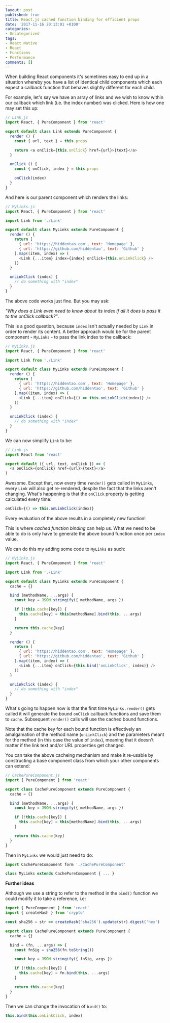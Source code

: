 ```yaml
---
layout: post
published: true
title: React.js cached function binding for efficient props
date: '2017-11-16 20:13:01 +0100'
categories:
- Uncategorized
tags:
- React Native
- React
- Functions
- Performance
comments: []
---
```


When building React components it's sometimes easy to end up in a situation
whereby you have a list of identical child components which each expect a
callback function that behaves slightly different for each child.

For example, let's say we have an array of links and we wish to know within our
callback which link (i.e. the index number) was clicked. Here is how one may
set this up:

```js
// Link.js
import React, { PureComponent } from 'react'

export default class Link extends PureComponent {
  render () {
    const { url, text } = this.props

    return <a onClick={this.onClick} href={url}>{text}</a>
  }

  onClick () {
    const { onClick, index } = this.props

    onClick(index)
  }
}
```

And here is our parent component which renders the links:

```js
// MyLinks.js
import React, { PureComponent } from 'react'

import Link from './Link'

export default class MyLinks extends PureComponent {
  render () {
    return [
      { url: 'https://hiddentao.com', text: 'Homepage' },
      { url: 'https://github.com/hiddentao', text: 'Github' }
    ].map((item, index) => (
      <Link {...item} index={index} onClick={this.onLinkClick} />
    ))
  }

  onLinkClick (index) {
    // do something with "index"
  }
}
```

The above code works just fine. But you may ask:

_"Why does a Link even need to know about its index if all it does is pass it
to the onClick callback?"_.

This is a good question, because `index` isn't actually needed by `Link` in
order to render its content. A better approach would be for the parent
component - `MyLinks` - to pass the link index to the callback:

```js
// MyLinks.js
import React, { PureComponent } from 'react'

import Link from './Link'

export default class MyLinks extends PureComponent {
  render () {
    return [
      { url: 'https://hiddentao.com', text: 'Homepage' },
      { url: 'https://github.com/hiddentao', text: 'Github' }
    ].map((item, index) => (
      <Link {...item} onClick={() => this.onLinkClick(index)} />
    ))
  }

  onLinkClick (index) {
    // do something with "index"
  }
}
```

We can now simplify `Link` to be:

```js
// Link.js
import React from 'react'

export default ({ url, text, onClick }) => (
  <a onClick={onClick} href={url}>{text}</a>
)
```

Awesome. Except that, now every time `render()` gets called in `MyLinks`,
every `Link` will also get re-rendered, despite the fact that the links aren't
changing. What's happening is that the `onClick` property is getting calculated
every time:

```js
onClick={() => this.onLinkClick(index)}
```

Every evaluation of the above results in a completely new function!

This is where _cached function binding_ can help us. What we need to be able to
do is only have to generate the above bound function once per `index` value.

We can do this my adding some code to `MyLinks` as such:

```js
// MyLinks.js
import React, { PureComponent } from 'react'

import Link from './Link'

export default class MyLinks extends PureComponent {
  cache = {}

  bind (methodName, ...args) {
    const key = JSON.stringify({ methodName, args })

    if (!this.cache[key]) {
      this.cache[key] = this[methodName].bind(this, ...args)
    }

    return this.cache[key]
  }

  render () {
    return [
      { url: 'https://hiddentao.com', text: 'Homepage' },
      { url: 'https://github.com/hiddentao', text: 'Github' }
    ].map((item, index) => (
      <Link {...item} onClick={this.bind('onLinkClick', index)} />
    ))
  }

  onLinkClick (index) {
    // do something with "index"
  }
}
```

What's going to happen now is that the first time `MyLinks.render()` gets
called it will generate the bound `onClick` callback functions and save them
to `cache`. Subsequent `render()` calls will use the cached bound functions.

Note that the cache key for each bound function is effectively an amalgamation
of the method name (`onLinkClick`) and the parameters meant for the method
(in this case the value of `index`), meaning that it doesn't matter if the
link text and/or URL properties get changed.

You can take the above cacheing mechanism and make it re-usable by constructing
a base component class from which your other components can extend:

```js
// CachePureComponent.js
import { PureComponent } from 'react'

export class CachePureComponent extends PureComponent {
  cache = {}

  bind (methodName, ...args) {
    const key = JSON.stringify({ methodName, args })

    if (!this.cache[key]) {
      this.cache[key] = this[methodName].bind(this, ...args)
    }

    return this.cache[key]
  }
}
```

Then in `MyLinks` we would just need to do:

```js
import CachePureComponent form './CachePureComponent'

class MyLinks extends CachePureComponent { ... }
```

**Further ideas**

Although we use a string to refer to the method in the `bind()` function we
could modify it to take a reference, i.e:

```js
import { PureComponent } from 'react'
import { createHash } from 'crypto'

const sha256 = str => createHash('sha256').update(str).digest('hex')

export class CachePureComponent extends PureComponent {
  cache = {}

  bind = (fn, ...args) => {
    const fnSig = sha256(fn.toString())

    const key = JSON.stringify({ fnSig, args })

    if (!this.cache[key]) {
      this.cache[key] = fn.bind(this, ...args)
    }

    return this.cache[key]
  }
}
```

Then we can change the invocation of `bind()` to:

```js
this.bind(this.onLinkClick, index)
```
